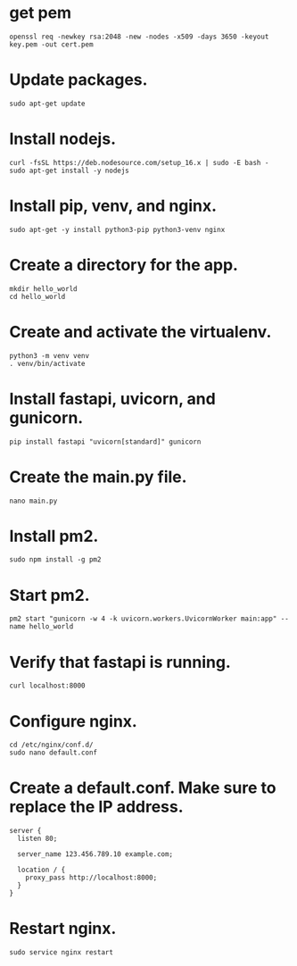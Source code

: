 # get pem
```openssl req -newkey rsa:2048 -new -nodes -x509 -days 3650 -keyout key.pem -out cert.pem```
# Update packages.
```sudo apt-get update```
# Install nodejs.
```
curl -fsSL https://deb.nodesource.com/setup_16.x | sudo -E bash -
sudo apt-get install -y nodejs
```
# Install pip, venv, and nginx.
```sudo apt-get -y install python3-pip python3-venv nginx```
# Create a directory for the app.
```
mkdir hello_world
cd hello_world
```
# Create and activate the virtualenv.
```
python3 -m venv venv
. venv/bin/activate
```
# Install fastapi, uvicorn, and gunicorn.
```pip install fastapi "uvicorn[standard]" gunicorn```
# Create the main.py file.
```nano main.py```
# Install pm2.
```sudo npm install -g pm2```
# Start pm2.
```pm2 start "gunicorn -w 4 -k uvicorn.workers.UvicornWorker main:app" --name hello_world```
# Verify that fastapi is running.
```curl localhost:8000```
# Configure nginx.
```
cd /etc/nginx/conf.d/
sudo nano default.conf
```
# Create a default.conf. Make sure to replace the IP address.
```
server {
  listen 80;

  server_name 123.456.789.10 example.com;

  location / {
    proxy_pass http://localhost:8000;
  }
}
```
# Restart nginx.
```sudo service nginx restart```
